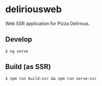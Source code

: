# deliriousweb

Web SSR application for Pizza Delirious.

## Develop
```$ ng serve```
## Build (as SSR)
```$ npm run build:ssr && npm run serve:ssr```
